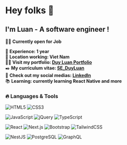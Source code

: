 # Hey folks 👋  
## I'm Luan - A software engineer !  

🏋🏼 **Currently open for Job**

🚀 **Experience: 1 year**  
💼 **Location working: Viet Nam**       
👋🏼 **Visit my portfolio: <a href="https://duy-luan-portfolio.vercel.app/" target="_blank">Duy Luan Portfolio</a>**      
✒️ **My curriculum vitae: <a href="https://itviec.com/cv-preview" target="_blank">SE_DuyLuan</a>**       
🤖 **Check out my social medias: <a href="https://www.linkedin.com/in/mai-duy-lu%C3%A2n-838626250/" target="_blank">Linkedln</a>**   
📚 **Learning: currently learning React Native and more**  

### 🔥 Languages & Tools
![HTML5](https://img.shields.io/badge/HTML5-E34F26?style=flat-square&logo=html5&logoColor=white)
![CSS3](https://img.shields.io/badge/CSS3-1572B6?style=flat-square&logo=css3&logoColor=white)
<br>

![JavaScript](https://img.shields.io/badge/JavaScript-F7DF1E?style=flat-square&logo=javascript&logoColor=black)
![jQuery](https://img.shields.io/badge/jQuery-0769AD?style=flat-square&logo=jquery&logoColor=white)
![TypeScript](https://img.shields.io/badge/TypeScript-3178C6?style=flat-square&logo=typescript&logoColor=white)
<br>

![React](https://img.shields.io/badge/React-61DAFB?style=flat-square&logo=react&logoColor=black)
![Next.js](https://img.shields.io/badge/Next.js-000000?style=flat-square&logo=nextdotjs&logoColor=white)
![Bootstrap](https://img.shields.io/badge/Bootstrap-7952B3?style=flat-square&logo=bootstrap&logoColor=white)
![TailwindCSS](https://img.shields.io/badge/TailwindCSS-38B2AC?style=flat-square&logo=tailwind-css&logoColor=white)
<br>

![NestJS](https://img.shields.io/badge/NestJS-E0234E?style=flat-square&logo=nestjs&logoColor=white)
![PostgreSQL](https://img.shields.io/badge/PostgreSQL-336791?style=flat-square&logo=postgresql&logoColor=white)
![GraphQL](https://img.shields.io/badge/GraphQL-E10098?style=flat-square&logo=graphql&logoColor=white)

